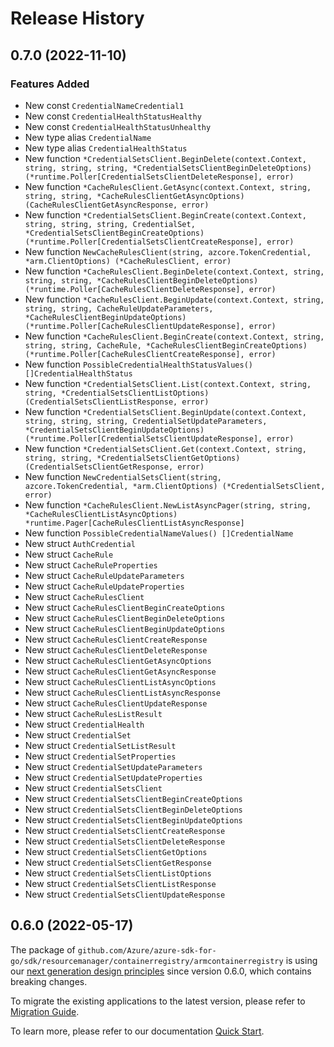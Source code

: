 # Release History

## 0.7.0 (2022-11-10)
### Features Added

- New const `CredentialNameCredential1`
- New const `CredentialHealthStatusHealthy`
- New const `CredentialHealthStatusUnhealthy`
- New type alias `CredentialName`
- New type alias `CredentialHealthStatus`
- New function `*CredentialSetsClient.BeginDelete(context.Context, string, string, string, *CredentialSetsClientBeginDeleteOptions) (*runtime.Poller[CredentialSetsClientDeleteResponse], error)`
- New function `*CacheRulesClient.GetAsync(context.Context, string, string, string, *CacheRulesClientGetAsyncOptions) (CacheRulesClientGetAsyncResponse, error)`
- New function `*CredentialSetsClient.BeginCreate(context.Context, string, string, string, CredentialSet, *CredentialSetsClientBeginCreateOptions) (*runtime.Poller[CredentialSetsClientCreateResponse], error)`
- New function `NewCacheRulesClient(string, azcore.TokenCredential, *arm.ClientOptions) (*CacheRulesClient, error)`
- New function `*CacheRulesClient.BeginDelete(context.Context, string, string, string, *CacheRulesClientBeginDeleteOptions) (*runtime.Poller[CacheRulesClientDeleteResponse], error)`
- New function `*CacheRulesClient.BeginUpdate(context.Context, string, string, string, CacheRuleUpdateParameters, *CacheRulesClientBeginUpdateOptions) (*runtime.Poller[CacheRulesClientUpdateResponse], error)`
- New function `*CacheRulesClient.BeginCreate(context.Context, string, string, string, CacheRule, *CacheRulesClientBeginCreateOptions) (*runtime.Poller[CacheRulesClientCreateResponse], error)`
- New function `PossibleCredentialHealthStatusValues() []CredentialHealthStatus`
- New function `*CredentialSetsClient.List(context.Context, string, string, *CredentialSetsClientListOptions) (CredentialSetsClientListResponse, error)`
- New function `*CredentialSetsClient.BeginUpdate(context.Context, string, string, string, CredentialSetUpdateParameters, *CredentialSetsClientBeginUpdateOptions) (*runtime.Poller[CredentialSetsClientUpdateResponse], error)`
- New function `*CredentialSetsClient.Get(context.Context, string, string, string, *CredentialSetsClientGetOptions) (CredentialSetsClientGetResponse, error)`
- New function `NewCredentialSetsClient(string, azcore.TokenCredential, *arm.ClientOptions) (*CredentialSetsClient, error)`
- New function `*CacheRulesClient.NewListAsyncPager(string, string, *CacheRulesClientListAsyncOptions) *runtime.Pager[CacheRulesClientListAsyncResponse]`
- New function `PossibleCredentialNameValues() []CredentialName`
- New struct `AuthCredential`
- New struct `CacheRule`
- New struct `CacheRuleProperties`
- New struct `CacheRuleUpdateParameters`
- New struct `CacheRuleUpdateProperties`
- New struct `CacheRulesClient`
- New struct `CacheRulesClientBeginCreateOptions`
- New struct `CacheRulesClientBeginDeleteOptions`
- New struct `CacheRulesClientBeginUpdateOptions`
- New struct `CacheRulesClientCreateResponse`
- New struct `CacheRulesClientDeleteResponse`
- New struct `CacheRulesClientGetAsyncOptions`
- New struct `CacheRulesClientGetAsyncResponse`
- New struct `CacheRulesClientListAsyncOptions`
- New struct `CacheRulesClientListAsyncResponse`
- New struct `CacheRulesClientUpdateResponse`
- New struct `CacheRulesListResult`
- New struct `CredentialHealth`
- New struct `CredentialSet`
- New struct `CredentialSetListResult`
- New struct `CredentialSetProperties`
- New struct `CredentialSetUpdateParameters`
- New struct `CredentialSetUpdateProperties`
- New struct `CredentialSetsClient`
- New struct `CredentialSetsClientBeginCreateOptions`
- New struct `CredentialSetsClientBeginDeleteOptions`
- New struct `CredentialSetsClientBeginUpdateOptions`
- New struct `CredentialSetsClientCreateResponse`
- New struct `CredentialSetsClientDeleteResponse`
- New struct `CredentialSetsClientGetOptions`
- New struct `CredentialSetsClientGetResponse`
- New struct `CredentialSetsClientListOptions`
- New struct `CredentialSetsClientListResponse`
- New struct `CredentialSetsClientUpdateResponse`


## 0.6.0 (2022-05-17)

The package of `github.com/Azure/azure-sdk-for-go/sdk/resourcemanager/containerregistry/armcontainerregistry` is using our [next generation design principles](https://azure.github.io/azure-sdk/general_introduction.html) since version 0.6.0, which contains breaking changes.

To migrate the existing applications to the latest version, please refer to [Migration Guide](https://aka.ms/azsdk/go/mgmt/migration).

To learn more, please refer to our documentation [Quick Start](https://aka.ms/azsdk/go/mgmt).
